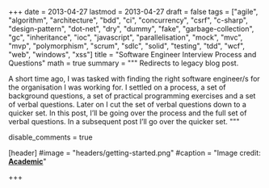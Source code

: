 +++
date = 2013-04-27
lastmod = 2013-04-27
draft = false
tags = ["agile", "algorithm", "architecture", "bdd", "ci", "concurrency", "csrf", "c-sharp", "design-pattern", "dot-net", "dry", "dummy", "fake", "garbage-collection", "gc", "inheritance", "ioc", "javascript", "parallelisation", "mock", "mvc", "mvp", "polymorphism", "scrum", "sdlc", "solid", "testing", "tdd", "wcf", "web", "windows", "xss"]
title = "Software Engineer Interview Process and Questions"
math = true
summary = """
Redirects to legacy blog post.

A short time ago, I was tasked with finding the right software engineer/s for the organisation I was working for. I settled on a process, a set of background questions,  a set of practical programming exercises and a set of verbal questions. Later on I cut the set of verbal questions down to a quicker set. In this post, I’ll be going over the process and the full set of verbal questions. In a subsequent post I’ll go over the quicker set.
"""

disable_comments = true

[header]
#image = "headers/getting-started.png"
#caption = "Image credit: [**Academic**](https://github.com/gcushen/hugo-academic/)"

+++

<html>
  <head>
    <title>Software Engineer Interview Process and Questions</title>
    <link rel="canonical" href="https://binarymist.wordpress.com/2013/04/27/software-engineer-interview-process-and-questions/"/>
    <meta http-equiv="content-type" content="text/html; charset=utf-8"/>
    <meta http-equiv="refresh" content="3; url=https://binarymist.wordpress.com/2013/04/27/software-engineer-interview-process-and-questions/"/>
  </head>
</html>
